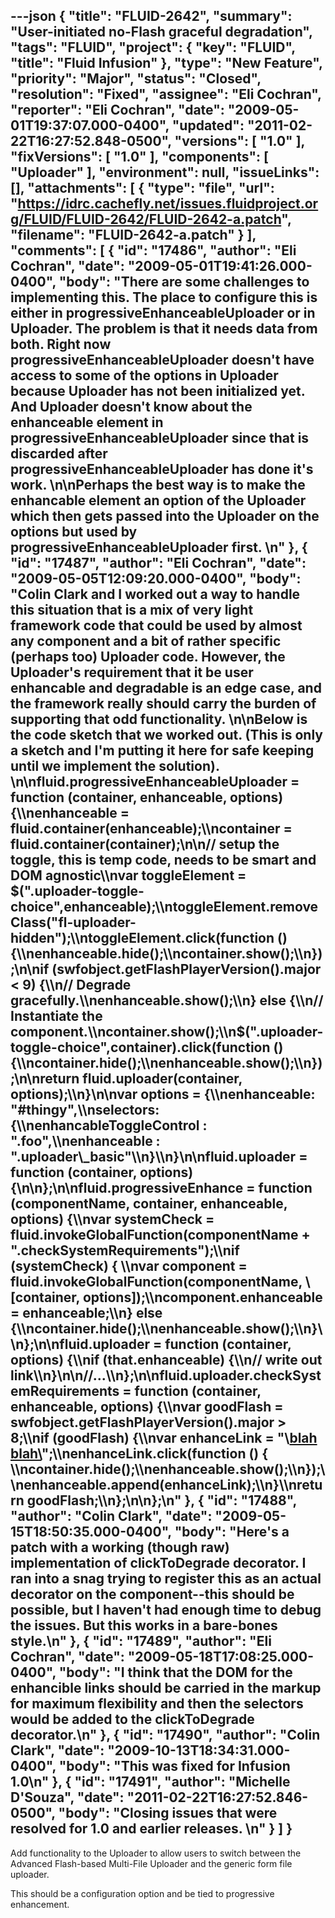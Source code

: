 ---json
{
  "title": "FLUID-2642",
  "summary": "User-initiated no-Flash graceful degradation",
  "tags": "FLUID",
  "project": {
    "key": "FLUID",
    "title": "Fluid Infusion"
  },
  "type": "New Feature",
  "priority": "Major",
  "status": "Closed",
  "resolution": "Fixed",
  "assignee": "Eli Cochran",
  "reporter": "Eli Cochran",
  "date": "2009-05-01T19:37:07.000-0400",
  "updated": "2011-02-22T16:27:52.848-0500",
  "versions": [
    "1.0"
  ],
  "fixVersions": [
    "1.0"
  ],
  "components": [
    "Uploader"
  ],
  "environment": null,
  "issueLinks": [],
  "attachments": [
    {
      "type": "file",
      "url": "https://idrc.cachefly.net/issues.fluidproject.org/FLUID/FLUID-2642/FLUID-2642-a.patch",
      "filename": "FLUID-2642-a.patch"
    }
  ],
  "comments": [
    {
      "id": "17486",
      "author": "Eli Cochran",
      "date": "2009-05-01T19:41:26.000-0400",
      "body": "There are some challenges to implementing this. The place to configure this is either in progressiveEnhanceableUploader or in Uploader. The problem is that it needs data from both. Right now progressiveEnhanceableUploader doesn't have access to some of the options in Uploader because Uploader has not been initialized yet. And Uploader doesn't know about the enhanceable element in progressiveEnhanceableUploader since that is discarded after progressiveEnhanceableUploader has done it's work.&#x20;\n\nPerhaps the best way is to make the enhancable element an option of the Uploader which then gets passed into the Uploader on the options but used by progressiveEnhanceableUploader first.&#x20;\n"
    },
    {
      "id": "17487",
      "author": "Eli Cochran",
      "date": "2009-05-05T12:09:20.000-0400",
      "body": "Colin Clark and I worked out a way to handle this situation that is a mix of very light framework code that could be used by almost any component and a bit of rather specific (perhaps too) Uploader code. However, the Uploader's requirement that it be user enhancable and degradable is an edge case, and the framework really should carry the burden of supporting that odd functionality.&#x20;\n\nBelow is the code sketch that we worked out. (This is only a sketch and I'm putting it here for safe keeping until we implement the solution).&#x20;\n\nfluid.progressiveEnhanceableUploader = function (container, enhanceable, options) {\\\nenhanceable = fluid.container(enhanceable);\\\ncontainer = fluid.container(container);\n\n// setup the toggle, this is temp code, needs to be smart and DOM agnostic\\\nvar toggleElement = $(\".uploader-toggle-choice\",enhanceable);\\\ntoggleElement.removeClass(\"fl-uploader-hidden\");\\\ntoggleElement.click(function () {\\\nenhanceable.hide();\\\ncontainer.show();\\\n});\n\nif (swfobject.getFlashPlayerVersion().major < 9) {\\\n// Degrade gracefully.\\\nenhanceable.show();\\\n} else {\\\n// Instantiate the component.\\\ncontainer.show();\\\n$(\".uploader-toggle-choice\",container).click(function () {\\\ncontainer.hide();\\\nenhanceable.show();\\\n});\n\nreturn fluid.uploader(container, options);\\\n}\n\nvar options = {\\\nenhanceable: \"#thingy\",\\\nselectors: {\\\nenhancableToggleControl : \".foo\",\\\nenhanceable : \".uploader\\_basic\"\\\n}\\\n}\n\nfluid.uploader = function (container, options) {\n\n};\n\nfluid.progressiveEnhance = function (componentName, container, enhanceable, options) {\\\nvar systemCheck = fluid.invokeGlobalFunction(componentName + \".checkSystemRequirements\");\\\nif (systemCheck) {        \\\nvar component = fluid.invokeGlobalFunction(componentName, \\[container, options]);\\\ncomponent.enhanceable = enhanceable;\\\n} else {\\\ncontainer.hide();\\\nenhanceable.show();\\\n}\\\n};\n\nfluid.uploader = function (container, options) {\\\nif (that.enhanceable) {\\\n// write out link\\\n}\n\n//...\\\n};\n\nfluid.uploader.checkSystemRequirements = function (container, enhanceable, options) {\\\nvar goodFlash = swfobject.getFlashPlayerVersion().major > 8;\\\nif (goodFlash) {\\\nvar enhanceLink = \"\\<a href='#'>blah blah\\</a>\";\\\nenhanceLink.click(function () { \\\ncontainer.hide();\\\nenhanceable.show();\\\n});\\\nenhanceable.append(enhanceLink);\\\n}\\\nreturn goodFlash;\\\n};\n\n};\n"
    },
    {
      "id": "17488",
      "author": "Colin Clark",
      "date": "2009-05-15T18:50:35.000-0400",
      "body": "Here's a patch with a working (though raw) implementation of clickToDegrade decorator. I ran into a snag trying to register this as an actual decorator on the component--this should be possible, but I haven't had enough time to debug the issues. But this works in a bare-bones style.\n"
    },
    {
      "id": "17489",
      "author": "Eli Cochran",
      "date": "2009-05-18T17:08:25.000-0400",
      "body": "I think that the DOM for the enhancible links should be carried in the markup for maximum flexibility and then the selectors would be added to the clickToDegrade decorator.\n"
    },
    {
      "id": "17490",
      "author": "Colin Clark",
      "date": "2009-10-13T18:34:31.000-0400",
      "body": "This was fixed for Infusion 1.0\n"
    },
    {
      "id": "17491",
      "author": "Michelle D'Souza",
      "date": "2011-02-22T16:27:52.846-0500",
      "body": "Closing issues that were resolved for 1.0 and earlier releases.&#x20;\n"
    }
  ]
}
---
Add functionality to the Uploader to allow users to switch between the Advanced Flash-based Multi-File Uploader and the generic form file uploader.

This should be a configuration option and be tied to progressive enhancement.&#x20;

        